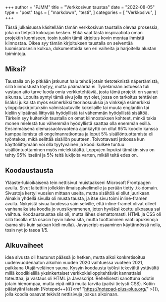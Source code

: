 +++
author = "PJMM"
title = "Verkkosivun taustaa"
date = "2022-08-05"
type = "post"
tags = [
    "markdown",
    "testi",
    ]
categories = [
    "Verkkosivu",
]
+++

Tässä julkaisussa käsitellään tämän verkkosivun taustalla olevaa prosessia, joka on tietysti kokoajan kesken. Ehkä saat tästä inspiraatiota oman projektin luomiseen, tosin tuskin tämä kirjoitus kovin montaa ihmistä kiinnostaa. Oikea syy tämän kirjoituksen taustalla on selventää luomisprosesin kulkua, dokumentoida sen eri vaiheita ja harjoitella alustan toimintoja. 

## Miksi?

Taustalla on jo pitkään jatkunut halu tehdä jotain tietoteknistä näpertämistä, sillä kiinnostusta löytyy, mutta päämäärää ei. Työelämään astuessa tuli vastaan aito tarve luoda omia verkkotehtäviä, josta tämä projekti on saanut alkunsa. Lopulta syntyi tämä sivu jolla nyt olet, jossa on tarkoitus tehtävien lisäksi julkaista myös esimerkiksi teoriaosuuksia ja vinkkejä esimerkiksi ylioppilaskirjoituksiin valmistautuville kokeilaille tai muuta englantiin tai kieliin ylipäänsä liittyvää hyödyllistä tai vähemmän hyödyllistä sisältöä. Tärkein syy kuitenkin taustalla on omat kiinnostuksen kohteet, minkä takia monen mielestä tuo vähemmän hyödyllistä saattaa olla enemmän esillä. Ensimmäisenä olemassaolovuotena ajankäyttö on ollut 95% koodin kanssa kamppailemista eli ongelmanratkontaa ja loput 5% sisällöntuottamista eli työntekoa, mikä selittää sisällön puutteen. Toivottavasti jatkossa kun käyttöliittymään voi olla tyytyväinen ja koodi kulkee tuntuu sisällöntuottaminen myös mielekkäältä. Loppujen lopuksi tämäkin sivu on tehty 95% itseäni ja 5% teitä lukijoita varten, mikäli teitä edes on. 

## Koodaustausta

Yläaste-lukioikäisenä tein nettisivut muistaakseni Microsoft Frontpagen avulla. Sivut laitettiin jollekkin ilmaispalvelimelle ja perään tietty .tk-domain. Sivustoja kertyi vuosien mittaan useita, mutta sisältöä ei ollut juurikaan. Ainakin yhdellä sivulla oli musta tausta, ja itse sivu toimi inline-framen avulla. Nykyistä sivua luodessa sain selville, että inline-framet olivat olleet vanhanaikaista koodia jo vuosikymmenen, joten hyväksi koettu ulkoasua sai vaihtua. Koodaustaustaa siis oli, mutta lähes olemattomasti. HTML ja CSS oli sillä tasolla että osasin hyvin lukea sitä, mutta tuottaminen vaati apukeinoja (sama siis kuin saksan kieli mulla). Javascript-osaaminen käytännössä nolla, tosin nyt jo tasoa 1/5. 

## Alkuvaiheet

idea sivusta oli hautunut päässä jo hetken, mutta alkoi konkretisoitua uudenvuodenaaton aikoihin vuoden 2020 vaihtuessa vuoteen 2021, paikkana Utajärveläinen sauna. Kysyin koodausta työksi tekevältä ystävältä millä koodikielillä yksinkertaiset verkkokielioppitehtävät kannattaisi toteuttaa, ja vastaus oli HTML ja Javascript. Rehellisesti sanottuna odotin jotain hienompaa, mutta eipä niitä muita tarvita (paitsi tietysti CSS). Kotiin päästyäni latasin [Notepad++]({{<ref "https://notepad-plus-plus.org/" >}}), jolla koodia osaavat tekivät nettisivuja joskus aikoinaan. 
